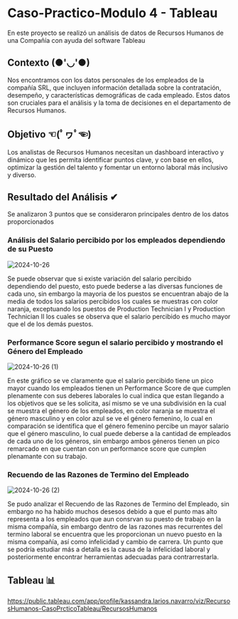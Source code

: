 # Caso-Practico-Modulo 4 - Tableau
En este proyecto se realizó un análisis de datos de Recursos Humanos de una Compañía con ayuda del software Tableau

## Contexto (●'◡'●)
Nos encontramos con los datos personales de los empleados de la compañía SRL, que
incluyen información detallada sobre la contratación, desempeño, y características
demográficas de cada empleado. Estos datos son cruciales para el análisis y la toma de
decisiones en el departamento de Recursos Humanos.

## Objetivo ☜(ﾟヮﾟ☜)
Los analistas de Recursos Humanos necesitan un dashboard interactivo y dinámico que les
permita identificar puntos clave, y con base en ellos, optimizar la gestión del talento y
fomentar un entorno laboral más inclusivo y diverso.

## Resultado del Análisis ✔
Se analizaron 3 puntos que se consideraron principales dentro de los datos proporcionados

### Análisis del Salario percibido por los empleados dependiendo de su Puesto

![2024-10-26](https://github.com/user-attachments/assets/d83f2463-956c-4097-8313-9ca4b003027d)

Se puede observar que si existe variación del salario percibido dependiendo del puesto, 
esto puede bederse a las diversas funciones de cada uno, sin embargo la mayoria de los puestos 
se encuentran abajo de la media de todos los salarios percibidos los cuales se muestras con color 
naranja, exceptuando los puestos de Production Technician I y Production Technician II los cuales 
se observa que el salario percibido es mucho mayor que el de los demás puestos.


### Performance Score segun el salario percibido y mostrando el Género del Empleado

![2024-10-26 (1)](https://github.com/user-attachments/assets/d3892003-5a06-43d0-97a2-8e95ff3fec71)

En este gráfico se ve claramente que el salario percibido tiene un pico mayor cuando los 
empleados tienen un Performance Score de que cumplen plenamente con sus deberes laborales 
lo cual indica que estan llegando a los objetivos que se les solicita, así mismo se ve una subdivisión
en la cual se muestra el género de los empleados, en color naranja se muestra el género masculino y 
en color azul se ve el género femenino, lo cual en comparación se identifica que el género femenino 
percibe un mayor salario que el género masculino, lo cual puede deberse a la cantidad de empleados de 
cada uno de los géneros, sin embargo ambos géneros tienen un pico remarcado en que cuentan con un 
performance score que cumplen plenamante con su trabajo. 


### Recuendo de las Razones de Termino del Empleado 
![2024-10-26 (2)](https://github.com/user-attachments/assets/74d367b8-f179-47a5-a0e4-723bb5bf207c)

Se pudo analizar el Recuendo de las Razones de Termino del Empleado, sin embargo no ha habido muchos 
desesos debido a que el punto mas alto representa a los empleados que aun consrvan su puesto 
de trabajo en la misma compañía, sin embargo dentro de las razones mas recurrentes del termino laboral
se encuentra que les proporcionan un nuevo puesto en la misma compañía, así como infelicidad y 
cambio de carrera. Un punto que se podría estudiar más a detalla es la causa de la infelicidad laboral 
y posteriormente encontrar herramientas adecuadas para contrarrestarla.


## Tableau 📊
https://public.tableau.com/app/profile/kassandra.larios.navarro/viz/RecursosHumanos-CasoPrcticoTableau/RecursosHumanos


